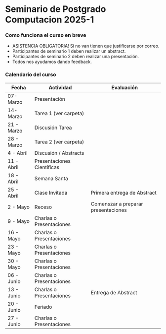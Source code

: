 # Seminario de Postgrado Computacion  2025-1

### Como funciona el curso en breve
- ASISTENCIA OBLIGATORIA! Si no van tienen que justificarse por correo.
- Participantes de seminario 1 deben realizar un abstract.
- Participantes de seminario 2 deben realizar una presentación.
- Todos nos ayudamos dando feedback.

  
### Calendario del curso 

|Fecha | Actividad | Evaluación |  
|------|-----------|------------|
|07-Marzo | Presentación ||
|14-Marzo | Tarea 1 (ver carpeta) ||
|21 - Marzo| Discusión Tarea ||
|28 - Marzo | Tarea 2 (ver carpeta)||
|4 - Abril | Discusión / Abstracts ||
|11 - Abril | Presentaciones Científicas ||
|18 - Abril | Semana Santa ||
|25 - Abril | Clase Invitada |Primera entrega de Abstract|
|2 - Mayo | Receso |Comenszar a preparar presentaciones|
|9 - Mayo | Charlas o Presentaciones ||
|16 - Mayo | Charlas o Presentaciones ||
|23 - Mayo | Charlas o Presentaciones ||
|30 - Mayo | Charlas o Presentaciones ||
|06 - Junio | Charlas o Presentaciones ||
|13 - Junio | Charlas o Presentaciones |Entrega de Abstract|
|20 - Junio | Feriado ||
|27 - Junio | Charlas o Presentaciones ||





  

